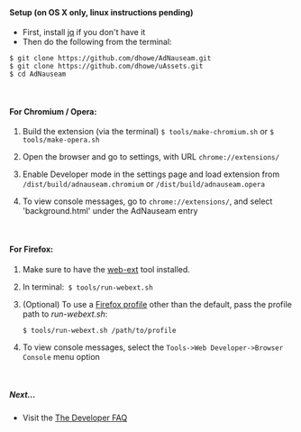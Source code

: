 <br>

#### Setup (on OS X  only, linux instructions pending)

* First, install [jq](https://stedolan.github.io/jq/) if you don't have it 
* Then do the following from the terminal:
```
$ git clone https://github.com/dhowe/AdNauseam.git
$ git clone https://github.com/dhowe/uAssets.git
$ cd AdNauseam
```

<br>

#### For Chromium / Opera:

1. Build the extension (via the terminal)
```$ tools/make-chromium.sh```
or 
```$ tools/make-opera.sh```

2. Open the browser and go to settings, with URL ```chrome://extensions/```

3. Enable Developer mode in the settings page and load extension from ```/dist/build/adnauseam.chromium``` or ```/dist/build/adnauseam.opera```

4. To view console messages, go to ```chrome://extensions/```, and select 'background.html' under the AdNauseam entry

<br>

<!--
#### For Firefox:

  _Note: [Developer](https://www.mozilla.org/en-US/firefox/developer/) builds are now required for development_

1. Open Firefox with the profile you intend to use, then go to ```about:config```, then set ```xpinstall.signatures.required``` to false     
(Make sure that you open the profile manually rather than open it through $ tools/run-ff.sh. Nothing is saved in profiles opened through jpm)

2. Make sure you have [jpm](https://www.npmjs.com/package/jpm) installed

3. In terminal:` $ tools/run-ff.sh`

  _Note: If your Firefox dev version is not in the usual location, you will need to change FIREFOX_BIN in 'tools/run-ff.sh'_

4. (Optional) To use a [Firefox profile](https://support.mozilla.org/en-US/kb/profile-manager-create-and-remove-firefox-profiles) other than the default, pass the profile path to _run-ff.sh_:

    ````$ tools/run-ff.sh /path/to/profile```` 

5. To view console messages, select the ```Tools->Web Developer->Browser Console``` menu option

-->

#### For Firefox:

1. Make sure to have the [web-ext](https://developer.mozilla.org/en-US/Add-ons/WebExtensions/Getting_started_with_web-ext) tool installed. 

2. In terminal:` $ tools/run-webext.sh`

3. (Optional) To use a [Firefox profile](https://support.mozilla.org/en-US/kb/profile-manager-create-and-remove-firefox-profiles) other than the default, pass the profile path to _run-webext.sh_:

    ````$ tools/run-webext.sh /path/to/profile```` 

4. To view console messages, select the ```Tools->Web Developer->Browser Console``` menu option

<br>

##### Next...

- Visit the [The Developer FAQ](https://github.com/dhowe/AdNauseam/wiki/Developer-FAQ)


